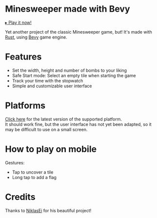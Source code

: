 # Minesweeper made with Bevy
[▸ Play it now!](https://perrelli9338.github.io/bevy_minesweeper_rs)

Yet another project of the classic Minesweeper game, but! It's made with [Rust](https://www.rust-lang.org/it), using [Bevy](https://bevyengine.org/) game engine.
# Features
- Set the width, height and number of bombs to your liking
- Safe Start mode: Select an empty tile when starting the game
- Track your time with the stopwatch
- Simple and customizable user interface
# Platforms
[Click here](https://github.com/Perrelli9338/bevy_minesweeper_rs/releases/latest) for the latest version of the supported platform. \
It should work fine, but the user interface has not yet been adapted, so it may be difficult to use on a small screen.
# How to play on mobile
Gestures:
- Tap to uncover a tile
- Long tap to add a flag
# Credits
Thanks to [NiklasEi](https://github.com/NiklasEi/bevy_game_template) for his beautiful project!

